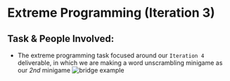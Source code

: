 # Extreme Programming (Iteration 3)

## Task & People Involved: 
- The extreme programming task focused around our `Iteration 4 ` deliverable, in which we are making a word unscrambling minigame as our *2nd* minigame
![bridge example](https://github.com/ATacoDev/SE-320/assets/146070033/1b43297a-cae0-40f2-bdfe-2ff6c4331872)

